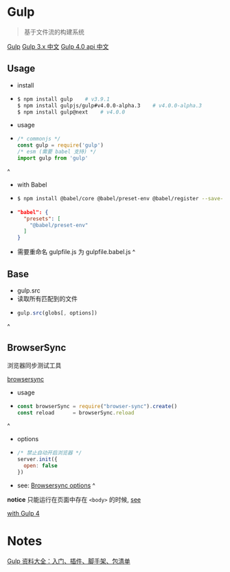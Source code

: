 ---
---

# Gulp

> 基于文件流的构建系统

[Gulp](https://gulpjs.com/)
[Gulp 3.x 中文](https://www.gulpjs.com.cn/)
[Gulp 4.0 api 中文](https://github.com/cssmagic/blog/issues/55)

## Usage

-   install
-   ```bash
    $ npm install gulp    # v3.9.1
    $ npm install gulpjs/gulp#v4.0.0-alpha.3    # v4.0.0-alpha.3
    $ npm install gulp@next    # v4.0.0
    ```
-   usage
-   ```js
    /* commonjs */
    const gulp = require('gulp')
    /* esm (需要 babel 支持) */
    import gulp from 'gulp'
    ```
^

-   with Babel
-   ```bash
    $ npm install @babel/core @babel/preset-env @babel/register --save-dev
    ```
-   ```json
    "babel": {
      "presets": [
        "@babel/preset-env"
      ]
    }
    ```
-   需要重命名 gulpfile.js 为 gulpfile.babel.js
^

## Base

-   gulp.src
-   读取所有匹配到的文件
-   ```js
    gulp.src(globs[, options])
    ```
^

## BrowserSync

浏览器同步测试工具

[browsersync](http://www.browsersync.cn/)

-   usage
-   ```js
    const browserSync = require("browser-sync").create()
    const reload      = browserSync.reload
    ```
^

-   options
-   ```js
    /* 禁止自动开启浏览器 */
    server.init({
      open: false
    })
    ```
-   see: [Browsersync options](https://browsersync.io/docs/options)
^

**notice** 只能运行在页面中存在 `<body>` 的时候, [see](https://github.com/BrowserSync/browser-sync/issues/1065#issuecomment-254180616)

[with Gulp 4](https://github.com/gulpjs/gulp/blob/4.0/docs/recipes/minimal-browsersync-setup-with-gulp4.md)

# Notes

[Gulp 资料大全：入门、插件、脚手架、包清单](https://juejin.im/entry/570c599a2e958a005c4fd307)
